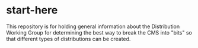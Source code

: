 start-here
==========

This repository is for holding general information about the Distribution Working Group for determining the best way to break the CMS into "bits" so that different types of distributions can be created.

